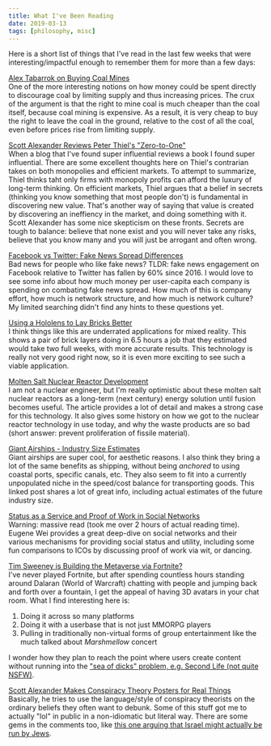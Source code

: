 ```yaml
---
title: What I've Been Reading
date: 2019-03-13
tags: [philosophy, misc]
---
```


Here is a short list of things that I've read in the last few weeks that
were interesting/impactful enough to remember them for more than a few days:

[Alex Tabarrok on Buying Coal Mines](https://marginalrevolution.com/marginalrevolution/2019/02/buy-or-rent-coal-the-coasean-climate-change-policy.html)
<br>
One of the more interesting notions on how money could be spent directly to
discourage coal by limiting supply and thus increasing prices.
The crux of the argument is that the right to mine coal is much cheaper
than the coal itself, because coal mining is expensive. As a result, it is
very cheap to buy the right to leave the coal in the ground, relative to
the cost of all the coal, even before prices rise from limiting supply.

[Scott Alexander Reviews Peter Thiel's "Zero-to-One"](https://slatestarcodex.com/2019/01/31/book-review-zero-to-one/)
<br>
When a blog that I've found super influential reviews a book I found super influential.
There are some excellent thoughts here on Thiel's contrarian takes on both
monopolies and efficient markets. To attempt to summarize, Thiel
thinks taht only firms with monopoly profits can afford the luxury of
long-term thinking. On efficient markets, Thiel argues that a belief in
secrets (thinking you know something that most people don't) is fundamental
in discovering new value. That's another way of saying that value is
created by discovering an ineffiency in the market, and doing something
with it. Scott Alexander has some nice skepticism on these fronts.
Secrets are tough to balance: believe that none exist and you will never
take any risks, believe that you know many and you will just be arrogant and
often wrong.

[Facebook vs Twitter: Fake News Spread Differences](https://marginalrevolution.com/marginalrevolution/2019/02/engagement-with-fake-news-on-facebook-is-declining.html)
<br>
Bad news for people who like fake news? TLDR: fake news engagement on Facebook
relative to Twitter has fallen by 60% since 2016. I would love to see some info about how much
money per user-capita each company is spending on combating fake news spread. How
much of this is company effort, how much is network structure, and how much is
network culture? My limited searching didn't find any hints to these questions yet.

[Using a Hololens to Lay Bricks Better](https://www.archdaily.com/908618/this-is-how-a-complex-brick-wall-is-built-using-augmented-reality)
<br>
I think things like this are underrated applications for mixed reality. This shows
a pair of brick layers doing in 6.5 hours a job that they estimated would take
two full weeks, with more accurate results.
This technology is really not very good right now, so it is even more exciting
to see such a viable application.

[Molten Salt Nuclear Reactor Development](https://www.knowablemagazine.org/article/technology/2019/nuclear-goes-retro-much-greener-outlook)
<br>
I am not a nuclear engineer, but I'm really optimistic about these molten salt
nuclear reactors as a long-term (next century) energy solution until fusion becomes useful.
The article provides a lot of detail and makes a strong case for this technology.
It also gives some history on how we got to the nuclear reactor technology in use
today, and why the waste products are so bad (short answer: prevent proliferation
of fissile material).

[Giant Airships - Industry Size Estimates](https://www.roadlessrevolution.com/2019/02/why-giant-airships-could-be-trillion.html?m=1)
<br>
Giant airships are super cool, for aesthetic reasons. I also think they bring a
lot of the same benefits as shipping, without being _anchored_ to using
coastal ports, specific canals, etc. They also seem to fit into a currently
unpopulated niche in the speed/cost balance for transporting goods.
This linked post shares a lot of great info, including actual estimates
of the future industry size.

[Status as a Service and Proof of Work in Social Networks](https://www.eugenewei.com/blog/2019/2/19/status-as-a-service)
<br>
Warning: massive read (took me over 2 hours of actual reading time).
Eugene Wei provides a great deep-dive on social networks and their various
mechanisms for providing social status and utility, including some fun
comparisons to ICOs by discussing proof of work via wit, or dancing.

[Tim Sweeney is Building the Metaverse via Fortnite?](https://redef.com/original/fortnite-is-the-future-but-probably-not-for-the-reasons-you-think)
<br>
I've never played Fortnite, but after spending countless hours standing around
Dalaran (World of Warcraft) chatting with people and jumping back and forth
over a fountain, I get the appeal of having
3D avatars in your chat room. What I find interesting here is:

1. Doing it across so many platforms
2. Doing it with a userbase that is not just MMORPG players
3. Pulling in traditionally non-virtual forms of group entertainment like the
much talked about _Marshmellow_ concert

I wonder how they plan to reach the point where users create content without
running into the ["sea of dicks" problem, e.g. Second Life (not quite NSFW)](http://digg.com/2018/second-life-in-2018).

[Scott Alexander Makes Conspiracy Theory Posters for Real Things](https://slatestarcodex.com/2019/03/04/prospiracy-theories/)
<br>
Basically, he tries to use the language/style of conspiracy theorists on
the ordinary beliefs they often want to debunk. Some of this stuff got me
to actually "lol" in public in a non-idiomatic but literal way.
There are some gems in the comments too, like [this one arguing that Israel
might actually be run by Jews](https://imgur.com/gallery/pWyXCZl).

